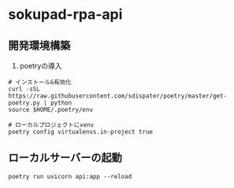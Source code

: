 # sokupad-rpa-api

## 開発環境構築
1. poetryの導入
```shell
# インストール&有効化
curl -sSL https://raw.githubusercontent.com/sdispater/poetry/master/get-poetry.py | python
source $HOME/.poetry/env

# ローカルプロジェクトにvenv
poetry config virtualenvs.in-project true
```

## ローカルサーバーの起動
`poetry run uvicorn api:app --reload`